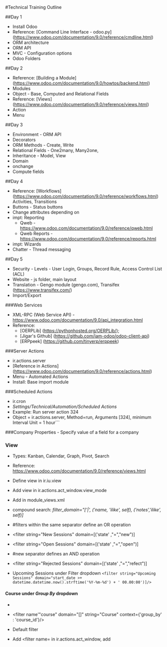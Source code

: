 #Technical Training Outline

##Day 1
* Install Odoo
* Reference: [Command Line Interface - odoo.py] (https://www.odoo.com/documentation/9.0/reference/cmdline.html)
* ORM architecture
* ORM API
* MVC - Configuration options
* Odoo Folders

##Day 2
* Reference: [Building a Module] (https://www.odoo.com/documentation/9.0/howtos/backend.html)
* Modules
* Object - Base, Computed and Relational Fields
* Reference: [Views] (https://www.odoo.com/documentation/9.0/reference/views.html)
* Action
* Menu

##Day 3
* Environment - ORM API
* Decorators
* ORM Methods - Create, Write
* Relational Fields - One2many, Many2one,
* Inheritance - Model, View
* Domain
* onchange
* Compute fields

##Day 4
* Reference: [Workflows] (https://www.odoo.com/documentation/9.0/reference/workflows.html)
  Activities, Transitions
* Buttons - Status buttons
* Change attributes depending on 
* impt: Reporting
  * Qweb - https://www.odoo.com/documentation/9.0/reference/qweb.html
  * Qweb Reports - https://www.odoo.com/documentation/9.0/reference/reports.html
* impt: Wizards
* Chatter - Thread messaging

##Day 5
* Security - Levels - User Login, Groups, Record Rule, Access Control List (ACL)
* Website - js folder, main layout
* Translation - Gengo module (gengo.com), Transifex (https://www.transifex.com/)
* Import/Export

###Web Services
* XML-RPC (Web Service API) - https://www.odoo.com/documentation/9.0/api_integration.html
* Reference: 
  * [OERPLib] (https://pythonhosted.org/OERPLib/); 
  * [Jigar's Github] (https://github.com/jam-odoo/odoo-client-api)
  * [ERPpeek] (https://github.com/tinyerp/erppeek)

###Server Actions 
* ir.actions.server
* [Reference in Actions] (https://www.odoo.com/documentation/9.0/reference/actions.html)
* Menu - Automated Actions
* Install: Base import module

###Scheduled Actions
* ir.cron
* _Settings/Technical/Automation/Scheduled Actions_
* Example: Run server action 324
* Object = ir.actions.server, Method=run, Arguments [324], minimum Interval Unit = 1 hour```
  
###Company Properties - Specify value of a field for a company

### View 
* Types: Kanban, Calendar, Graph, Pivot, Search
* Reference: https://www.odoo.com/documentation/9.0/reference/views.html
* Define view in ir.iu.view
* Add view in ir.actions.act_window.view_mode

* Add in module_views.xml
* compound search: 
_filter_domain="['|', ('name, 'ilike', self), ('notes','ilike', self)]_

* <separator/> #filters within the same separator define an OR operation
* <filter string="New Sessions" domain=[('state' ,"=","new")]
* <filter string="Open Sessions" domain=[('state' ,"=","open")]
* <separator/> #new separator defines an AND operation
* <filter string="Rejected Sessions" domain=[('state' ,"=","refect")]

* Upcoming Sessions under Filter dropdown
```<filter string="Upcoming Sessions" domain="start_date >+ datetime.datetime.now().strftime('%Y-%m-%d') + ' 00.00:00')]/>```

#### Course under _Group By_ dropdown
* <group expand="0" string="Group By"/>
* <filter name'"course" domain="[]" string="Course" context={'group_by' : 'course_id'}/>
   
* Default filter
* Add <filter name= in ir.actions.act_window, add 








